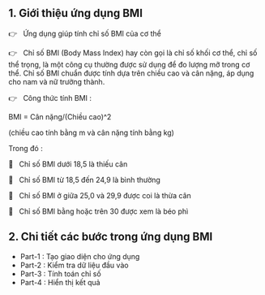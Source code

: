 ## 1. Giới thiệu ứng dụng BMI
👉   Ứng dụng giúp tính chỉ số BMI của cơ thể

👉   Chỉ số BMI (Body Mass Index) hay còn gọi là chỉ số khối cơ thể, chỉ số thể trọng, là một công cụ thường được sử dụng để đo lượng mỡ trong cơ thể. Chỉ số BMI chuẩn được tính dựa trên chiều cao và cân nặng, áp dụng cho nam và nữ trưởng thành.

👉   Công thức tính BMI : 

BMI = Cân nặng/(Chiều cao)^2

(chiều cao tính bằng m và cân nặng tính bằng kg)

Trong đó :

🔹   Chỉ số BMI dưới 18,5 là thiếu cân

🔹   Chỉ số BMI từ 18,5 đến 24,9 là bình thường

🔹   Chỉ số BMI ở giữa 25,0 và 29,9 được coi là thừa cân

🔹   Chỉ số BMI bằng hoặc trên 30 được xem là béo phì

## 2. Chi tiết các bước trong ứng dụng BMI

- Part-1 : Tạo giao diện cho ứng dụng
- Part-2 : Kiểm tra dữ liệu đầu vào
- Part-3 : Tính toán chỉ số
- Part-4 : Hiển thị kết quả